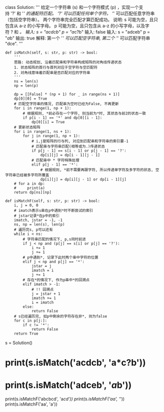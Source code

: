 class Solution:
    '''
    给定一个字符串 (s) 和一个字符模式 (p) ，实现一个支持 '?' 和 '*' 的通配符匹配。
    '?' 可以匹配任何单个字符。
    '*' 可以匹配任意字符串（包括空字符串）。
    两个字符串完全匹配才算匹配成功。
    说明:
    s 可能为空，且只包含从 a-z 的小写字母。
    p 可能为空，且只包含从 a-z 的小写字母，以及字符 ? 和 *。
    输入: s = "acdcb" p = "a*c?b" 输入: false
    输入: s = "adceb" p = "*a*b" 输出: true
    解释: 第一个 '*' 可以匹配空字符串, 第二个 '*' 可以匹配字符串 "dce".
    '''

    def isMatch(self, s: str, p: str) -> bool:
        '''
        思路: 动态规划, 沿着匹配串和字符串构成矩阵的对角线传递状态
        1. 状态矩阵的首行与首列对应于空字符与空匹配符
        2. 对角线意味着匹配串是否匹配对应的字符串
        '''
        ns = len(s)
        np = len(p)

        dp = [[False] * (np + 1) for _ in range(ns + 1)]
        dp[0][0] = True
        # 匹配空字符串的情况, 匹配串为空时已经为False, 不再更新
        for i in range(1, np + 1):
            # 根据规则, *前必存在一个字符, 则当前为*时, 其状态与前2的状态一致
            if p[i - 1] == '*' and dp[0][i - 1]:
                dp[0][i] = True
        # 更新状态矩阵
        for i in range(1, ns + 1):
            for j in range(1, np + 1):
                # i,j是矩阵的行与列, 对应到匹配串和字符串的索引要-1
                # 匹配串与字符串匹配(相等或为.)传递状态
                if p[j - 1] == s[i - 1] or p[j - 1] == '?':
                    dp[i][j] = dp[i - 1][j - 1]
                # 匹配串中 * 字符特殊处理
                elif p[j - 1] == '*':
                    # 根据规则, *前不需要再跟字符, 所以传递单字符及多字符的状态, 空字符串已经被多字符所覆盖
                    dp[i][j] = dp[i][j - 1] or dp[i - 1][j]
        # for a in dp:
        #     print(a)
        return dp[ns][np]

    def isMatchF(self, s: str, p: str) -> bool:
        i, j = 0, 0
        # imatch表示s串在p中遇到*时不断尝试的索引
        # jstar记录*在p中的索引
        imatch, jstar = -1, -1
        ns, np = len(s), len(p)
        # 遍历完s, p可以还有
        while i < ns:
            # 字符串匹配的情况下, p,s同时前进
            if j < np and (p[j] == s[i] or p[j] == '?'):
                i += 1
                j += 1
            # p中遇到*, 记录下此时两个串中字符的位置
            elif j < np and p[j] == '*':
                jstar = j
                imatch = i
                j += 1
            # 存在*的情况下, 作为p串中*的回溯点
            elif imatch > -1:
                # !! 回溯点
                j = jstar + 1
                imatch += 1
                i = imatch
            else:
                return False
        # s已经遍历完, 如p中剩余的字符存在非*, 则为false
        for c in p[j:]:
            if c != '*':
                return False
        return True


s = Solution()
# print(s.isMatch('acdcb', 'a*c?b'))
# print(s.isMatch('adceb', '*a*b'))
print(s.isMatchF('abcbcd', 'a*cd'))
print(s.isMatchF('aa', '*'))
print(s.isMatchF('aa', 'a'))
